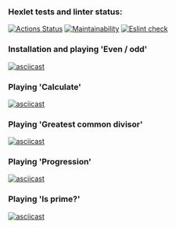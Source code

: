 ### Hexlet tests and linter status:
[![Actions Status](https://github.com/reznikovAndrey/frontend-project-lvl1/workflows/hexlet-check/badge.svg)](https://github.com/reznikovAndrey/frontend-project-lvl1/actions)
[![Maintainability](https://api.codeclimate.com/v1/badges/a99a88d28ad37a79dbf6/maintainability)](https://codeclimate.com/github/reznikovAndrey/frontend-project-lvl1)
[![Eslint check](https://github.com/reznikovAndrey/frontend-project-lvl1/workflows/eslint-check/badge.svg)](https://github.com/reznikovAndrey/frontend-project-lvl1/actions)

### Installation and playing 'Even / odd'
[![asciicast](https://asciinema.org/a/XKQBSZtMuRxgkWjgTIklmacou.svg)](https://asciinema.org/a/XKQBSZtMuRxgkWjgTIklmacou)

### Playing 'Calculate'
[![asciicast](https://asciinema.org/a/1G1IAk8kkek46DLBMoxdffFOl.svg)](https://asciinema.org/a/1G1IAk8kkek46DLBMoxdffFOl)

### Playing 'Greatest common divisor'
[![asciicast](https://asciinema.org/a/BgoITIokAZBQn9aUHrGpbpFo0.svg)](https://asciinema.org/a/BgoITIokAZBQn9aUHrGpbpFo0)

### Playing 'Progression'
[![asciicast](https://asciinema.org/a/pwLyPC1Ol6PocUM2F5XlKJ76R.svg)](https://asciinema.org/a/pwLyPC1Ol6PocUM2F5XlKJ76R)

### Playing 'Is prime?'
[![asciicast](https://asciinema.org/a/6vuutvgJdK1zpoEk3Xyjy5YeT.svg)](https://asciinema.org/a/6vuutvgJdK1zpoEk3Xyjy5YeT)